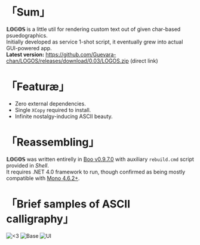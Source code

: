 # 「Sum」
**𝕃𝕆𝔾𝕆𝕊** is a little util for rendering custom text out of given char-based psuedographics.  
Initially developed as service 1-shot script, it eventually grew into actual GUI-powered app.  
__Latest version:__ https://github.com/Guevara-chan/LOGOS/releases/download/0.03/LOGOS.zip (direct link)

# 「Featuræ」
* Zero external dependencies.
* Single `XCopy` required to install.
* Infinite nostalgy-inducing ASCII beauty.

# 「Reassembling」
__𝕃𝕆𝔾𝕆𝕊__ was written entirelly in [Boo v0.9.7.0](https://github.com/boo-lang/boo) with auxiliary `rebuild.cmd` script provided in _Shell_.  
It requires .NET 4.0 framework to run, though confirmed as being mostly compatible with [Mono 4.6.2+](https://github.com/mono/mono).

# 「Brief samples of ASCII calligraphy」
![<3](https://user-images.githubusercontent.com/8768470/72172888-66993500-33e7-11ea-9450-1c80c917569f.png)
![Base](https://user-images.githubusercontent.com/8768470/72662149-b46bf980-39f4-11ea-9e1a-6605a2c01a09.png)
![UI](https://user-images.githubusercontent.com/8768470/72743525-e3cd6280-3bbc-11ea-9ce0-9fe96af0320f.png)
